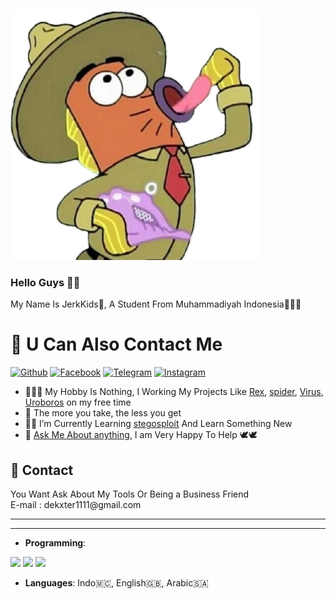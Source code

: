 ![Screenshot](wuwu.png)

### Hello Guys 👋👋

My Name Is JerkKids👋, A Student From Muhammadiyah Indonesia🏫🇲🇨

# 📌 U Can Also Contact Me
[![Github](https://img.shields.io/badge/-Github-222222?style=flat-square&logo=Github&logoColor=white)](https://github.com/JerkKids)
[![Facebook](https://img.shields.io/badge/-Facebook-222222?style=flat-square&logo=Facebook&logoColor=white&link=https://https://facebook.com/JerkKids)](https://facebook.com/JerkKids)
[![Telegram](https://img.shields.io/badge/-Telegram-222222?style=flat-square&logo=Telegram&logoColor=white&link=https://t.me/JerkKids)](https://t.me/JerkKids)
[![Instagram](https://img.shields.io/badge/-Instagram-222222?style=flat-square&logo=Instagram&logoColor=white&link=https://instagram/jerkkids)](https://instagram.com/jerkkids)

- 👨📱🐰 My Hobby Is Nothing, I Working My Projects Like [Rex](https://github.com/Jerkx/rex_project), [spider](https://github.com/Jerkx/spider_project), [Virus](https://github.com/CatLearning), [Uroboros](https://github.com/JerkX/uroboros_project) on my free time
- :book: The more you take, the less you get
- 🌱🐺 I’m Currently Learning [stegosploit](https://github.com/csh/stegosploit) And Learn Something New
- 💬 [Ask Me About anything](https://github.com/JerkKids/Ask), I am  Very Happy To Help 🕊️🕊️

<h2>📧 Contact</h2>
<lh3>You Want Ask About  My Tools Or Being a Business Friend
<br>E-mail : dekxter1111@gmail.com
<hr>
<hr>

- **Programming**:

 ![](https://img.shields.io/badge/Shell-Bash-informational?style=flat&logo=gnu-bash&logoColor=white&color=2bbc8a)
 ![](https://img.shields.io/badge/Code-Python-informational?style=flat&logo=python&logoColor=white&color=2bbc8a) 
 ![](https://img.shields.io/badge/OS-Linux-informational?style=flat&logo=linux&logoColor=white&color=2bbc8a)

- **Languages**: Indo🇲🇨, English🇬🇧, Arabic🇸🇦

